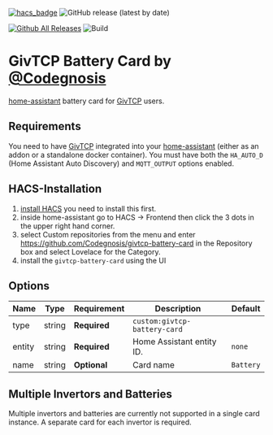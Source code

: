 [![hacs_badge](https://img.shields.io/badge/HACS-Custom-41BDF5.svg?style=flat-square)](https://github.com/hacs/integration)
![GitHub release (latest by date)](https://img.shields.io/github/v/release/Codegnosis/givtcp-battery-card?style=flat-square)

[![Github All Releases](https://img.shields.io/github/downloads/Codegnosis/givtcp-battery-card/total.svg)]()
![Build](https://github.com/Codegnosis/givtcp-battery-card/actions/workflows/build.yml/badge.svg)

# GivTCP Battery Card by [@Codegnosis](https://www.github.com/Codegnosis)

[home-assistant](home-assistant.io) battery card for [GivTCP](https://github.com/britkat1980/giv_tcp) users.

## Requirements

You need to have [GivTCP](https://github.com/britkat1980/giv_tcp) integrated into your [home-assistant](home-assistant.io) (either as an addon or a standalone docker container).
You must have both the `HA_AUTO_D` (Home Assistant Auto Discovery) and `MQTT_OUTPUT` options enabled.

## HACS-Installation

1. [install HACS](https://hacs.xyz/docs/installation/installation) you need to install this first.
2. inside home-assistant go to HACS -> Frontend then click the 3 dots in the upper right hand corner.
3. select Custom repositories from the menu and enter https://github.com/Codegnosis/givtcp-battery-card in the Repository box and select Lovelace for the Category.
4. install the `givtcp-battery-card` using the UI

## Options

| Name   | Type   | Requirement  | Description                  | Default   |
| ------ | ------ | ------------ | ---------------------------- | --------- |
| type   | string | **Required** | `custom:givtcp-battery-card` |
| entity | string | **Required** | Home Assistant entity ID.    | `none`    |
| name   | string | **Optional** | Card name                    | `Battery` |

## Multiple Invertors and Batteries

Multiple invertors and batteries are currently not supported in a single card instance. A separate card for each
invertor is required.
